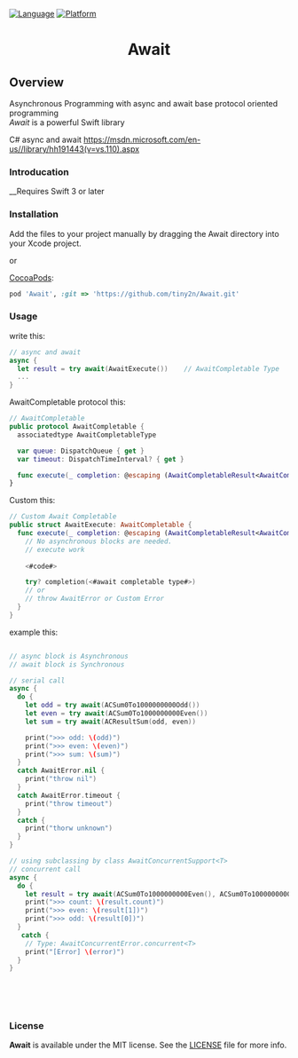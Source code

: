 

[![Language](http://img.shields.io/badge/language-swift-brightgreen.svg?style=flat)](https://developer.apple.com/swift)
[![Platform](https://img.shields.io/cocoapods/p/DeepLinkSDK.svg?style=flat)](https://developer.apple.com/ios)

<h1 align="center">Await</h1>

Overview
-------------
Asynchronous Programming with async and await base protocol oriented programming<br/>
_Await_ is a powerful Swift library

C# async and await
https://msdn.microsoft.com/en-us//library/hh191443(v=vs.110).aspx

### Introducation

__Requires Swift 3 or later<br/>

### Installation

Add the files to your project manually by dragging the Await directory into your Xcode project.

or

[CocoaPods](https://cocoapods.org):

```ruby
pod 'Await', :git => 'https://github.com/tiny2n/Await.git'
```

### Usage

write this:
```swift
// async and await
async {
  let result = try await(AwaitExecute())    // AwaitCompletable Type
  ...
}

```

AwaitCompletable protocol this:
```swift
// AwaitCompletable
public protocol AwaitCompletable {
  associatedtype AwaitCompletableType

  var queue: DispatchQueue { get }
  var timeout: DispatchTimeInterval? { get }

  func execute(_ completion: @escaping (AwaitCompletableResult<AwaitCompletableType>) -> Void)
}

```

Custom this:
```swift
// Custom Await Completable
public struct AwaitExecute: AwaitCompletable {
  func execute(_ completion: @escaping (AwaitCompletableResult<AwaitCompletableType>) -> Void) {
    // No asynchronous blocks are needed.
    // execute work
    
    <#code#>

    try? completion(<#await completable type#>)
    // or
    // throw AwaitError or Custom Error
  }
}

```

example this:
```swift

// async block is Asynchronous
// await block is Synchronous

// serial call
async {
  do {
    let odd = try await(ACSum0To1000000000Odd())
    let even = try await(ACSum0To1000000000Even())
    let sum = try await(ACResultSum(odd, even))

    print(">>> odd: \(odd)")
    print(">>> even: \(even)")
    print(">>> sum: \(sum)")
  }
  catch AwaitError.nil {
    print("throw nil")
  }
  catch AwaitError.timeout {
    print("throw timeout")
  }
  catch {
    print("thorw unknown")
  }
}

```

```swift
// using subclassing by class AwaitConcurrentSupport<T>
// concurrent call
async {
  do {
    let result = try await(ACSum0To1000000000Even(), ACSum0To1000000000Odd())
    print(">>> count: \(result.count)")
    print(">>> even: \(result[1])")
    print(">>> odd: \(result[0])")
  }
   catch {
    // Type: AwaitConcurrentError.concurrent<T>
    print("[Error] \(error)")
  }
}
        
```

<br/><br/>
### License

**Await** is available under the MIT license. See the [LICENSE](LICENSE) file for more info.
